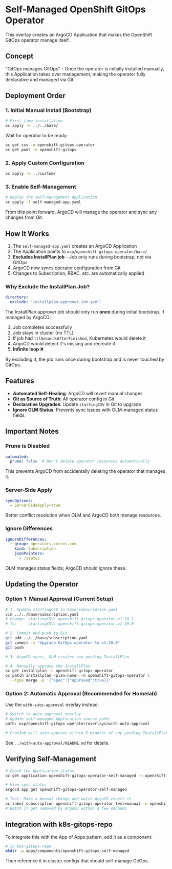 # Self-Managed OpenShift GitOps Operator

This overlay creates an ArgoCD Application that makes the OpenShift GitOps operator manage itself.

## Concept

"GitOps manages GitOps" - Once the operator is initially installed manually, this Application takes over management, making the operator fully declarative and managed via Git.

## Deployment Order

### 1. Initial Manual Install (Bootstrap)

```bash
# First-time installation
oc apply -k ../../base/
```

Wait for operator to be ready:
```bash
oc get csv -n openshift-gitops-operator
oc get pods -n openshift-gitops
```

### 2. Apply Custom Configuration

```bash
oc apply -k ../custom/
```

### 3. Enable Self-Management

```bash
# Deploy the self-management Application
oc apply -f self-managed-app.yaml
```

From this point forward, ArgoCD will manage the operator and sync any changes from Git.

## How It Works

1. The `self-managed-app.yaml` creates an ArgoCD Application
2. The Application points to `ocp/openshift-gitops-operator/base/`
3. **Excludes InstallPlan job** - Job only runs during bootstrap, not via GitOps
4. ArgoCD now syncs operator configuration from Git
5. Changes to Subscription, RBAC, etc. are automatically applied

### Why Exclude the InstallPlan Job?

```yaml
directory:
  exclude: 'installplan-approver-job.yaml'
```

The InstallPlan approver job should only run **once** during initial bootstrap. If managed by ArgoCD:

1. Job completes successfully
2. Job stays in cluster (no TTL)
3. If job had `ttlSecondsAfterFinished`, Kubernetes would delete it
4. ArgoCD would detect it's missing and recreate it
5. **Infinite loop** ❌

By excluding it, the job runs once during bootstrap and is never touched by GitOps.

## Features

- **Automated Self-Healing**: ArgoCD will revert manual changes
- **Git as Source of Truth**: All operator config in Git
- **Declarative Upgrades**: Update `startingCSV` in Git to upgrade
- **Ignore OLM Status**: Prevents sync issues with OLM-managed status fields

## Important Notes

### Prune is Disabled
```yaml
automated:
  prune: false  # Don't delete operator resources automatically
```
This prevents ArgoCD from accidentally deleting the operator that manages it.

### Server-Side Apply
```yaml
syncOptions:
  - ServerSideApply=true
```
Better conflict resolution when OLM and ArgoCD both manage resources.

### Ignore Differences
```yaml
ignoreDifferences:
  - group: operators.coreos.com
    kind: Subscription
    jsonPointers:
      - /status
```
OLM manages status fields; ArgoCD should ignore these.

## Updating the Operator

### Option 1: Manual Approval (Current Setup)

```bash
# 1. Update startingCSV in base/subscription.yaml
vim ../../base/subscription.yaml
# Change: startingCSV: openshift-gitops-operator.v1.18.1
# To:     startingCSV: openshift-gitops-operator.v1.19.0

# 2. Commit and push to Git
git add ../../base/subscription.yaml
git commit -m "Upgrade GitOps operator to v1.19.0"
git push

# 3. ArgoCD syncs, OLM creates new pending InstallPlan

# 4. Manually approve the InstallPlan
oc get installplan -n openshift-gitops-operator
oc patch installplan <plan-name> -n openshift-gitops-operator \
  --type merge -p '{"spec":{"approved":true}}'
```

### Option 2: Automatic Approval (Recommended for Homelab)

Use the `with-auto-approval` overlay instead:

```bash
# Switch to auto-approval overlay
# Update self-managed Application source path:
path: ocp/openshift-gitops-operator/overlays/with-auto-approval

# CronJob will auto-approve within 5 minutes of any pending InstallPlan
```

See `../with-auto-approval/README.md` for details.

## Verifying Self-Management

```bash
# Check the Application status
oc get application openshift-gitops-operator-self-managed -n openshift-gitops

# View sync status
argocd app get openshift-gitops-operator-self-managed

# Test: Make a manual change and watch ArgoCD revert it
oc label subscription openshift-gitops-operator test=manual -n openshift-gitops-operator
# Watch it get removed by ArgoCD within a few seconds
```

## Integration with k8s-gitops-repo

To integrate this with the App of Apps pattern, add it as a component:

```bash
# In k8s-gitops-repo
mkdir -p apps/components/openshift-gitops-self-managed
```

Then reference it in cluster configs that should self-manage GitOps.

